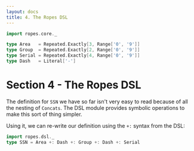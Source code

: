 ```yaml
---
layout: docs
title: 4. The Ropes DSL
---
```


```scala mdoc:invisible
import ropes.core._

type Area   = Repeated.Exactly[3, Range['0', '9']]
type Group  = Repeated.Exactly[2, Range['0', '9']]
type Serial = Repeated.Exactly[4, Range['0', '9']]
type Dash   = Literal['-']
```

# Section 4 - The Ropes DSL

The definition for `SSN` we have so far isn't very easy to read because
of all the nesting of `Concats`. The DSL module provides symbolic
operations to make this sort of thing simpler. 

Using it, we can re-write our definition using the `+:` syntax from the
DSL:

```scala mdoc:silent
import ropes.dsl._
type SSN = Area +: Dash +: Group +: Dash +: Serial
```
